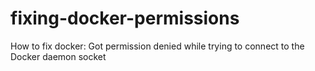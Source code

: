 # fixing-docker-permissions
How to fix docker: Got permission denied while trying to connect to the Docker daemon socket
